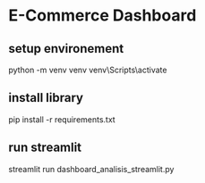 # E-Commerce Dashboard

## setup environement
python -m venv venv
venv\Scripts\activate

## install library
pip install -r requirements.txt

## run streamlit
streamlit run dashboard_analisis_streamlit.py
